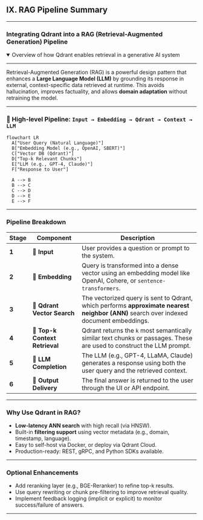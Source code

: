 ## IX. RAG Pipeline Summary
---

### Integrating Qdrant into a RAG (Retrieval-Augmented Generation) Pipeline
<details open>
<summary>Overview of how Qdrant enables retrieval in a generative AI system</summary>

---

Retrieval-Augmented Generation (RAG) is a powerful design pattern that enhances a **Large Language Model (LLM)** by grounding its response in external, context-specific data retrieved at runtime. This avoids hallucination, improves factuality, and allows **domain adaptation** without retraining the model.

---

### 🔁 High-level Pipeline: `Input → Embedding → Qdrant → Context → LLM`

```mermaid
flowchart LR
  A["User Query (Natural Language)"]
  B["Embedding Model (e.g., OpenAI, SBERT)"]
  C["Vector DB (Qdrant)"]
  D["Top-k Relevant Chunks"]
  E["LLM (e.g., GPT-4, Claude)"]
  F["Response to User"]

  A --> B
  B --> C
  C --> D
  D --> E
  E --> F
```

---

### Pipeline Breakdown

| Stage | Component | Description |
|-------|-----------|-------------|
| **1** | 🔹 **Input** | User provides a question or prompt to the system. |
| **2** | 🔹 **Embedding** | Query is transformed into a dense vector using an embedding model like OpenAI, Cohere, or `sentence-transformers`. |
| **3** | 🔹 **Qdrant Vector Search** | The vectorized query is sent to Qdrant, which performs **approximate nearest neighbor (ANN)** search over indexed document embeddings. |
| **4** | 🔹 **Top-k Context Retrieval** | Qdrant returns the `k` most semantically similar text chunks or passages. These are used to construct the LLM prompt. |
| **5** | 🔹 **LLM Completion** | The LLM (e.g., GPT-4, LLaMA, Claude) generates a response using both the user query and the retrieved context. |
| **6** | 🔹 **Output Delivery** | The final answer is returned to the user through the UI or API endpoint. |

---

### Why Use Qdrant in RAG?

- **Low-latency ANN search** with high recall (via HNSW).
- Built-in **filtering support** using vector metadata (e.g., domain, timestamp, language).
- Easy to self-host via Docker, or deploy via Qdrant Cloud.
- Production-ready: REST, gRPC, and Python SDKs available.

---

### Optional Enhancements

- Add reranking layer (e.g., BGE-Reranker) to refine top-k results.
- Use query rewriting or chunk pre-filtering to improve retrieval quality.
- Implement feedback logging (implicit or explicit) to monitor success/failure of answers.

---
</details>

